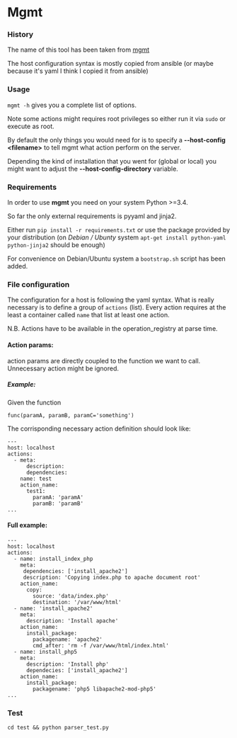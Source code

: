 # Mgmt

### History

The name of this tool has been taken from [mgmt](https://github.com/purpleidea/mgmt)

The host configuration syntax is mostly copied from ansible (or maybe because it's yaml I think I copied it from ansible)

### Usage
`mgmt -h` gives you a complete list of options.

Note some actions might requires root privileges so either run it via ``sudo`` or execute as root.

By default the only things you would need for is to specify a **--host-config \<filename>** to tell mgmt what action perform on the server.

Depending the kind of installation that you went for (global or local) you might want to adjust the **--host-config-directory** variable.

### Requirements
In order to use **mgmt** you need on your system Python >=3.4.

So far the only external requirements is pyyaml and jinja2.

Either run `pip install -r requirements.txt` or use the package provided by your distribution (on *Debian / Ubunty* system `apt-get install python-yaml python-jinja2` should be enough)

For convenience on Debian/Ubuntu system a ``bootstrap.sh`` script has been added.

### File configuration
The configuration for a host is following the yaml syntax. What is really necessary is to define a group of ``actions`` (list). Every action requires at the least a container called ``name`` that list at least one action.

N.B. Actions have to be available in the operation_registry at parse time.
#### Action params:

action params are directly coupled to the function we want to call. Unnecessary action might be ignored.

##### Example:
Given the function

``func(paramA, paramB, paramC='something')``

The corrisponding necessary action definition should look like:

```
---
host: localhost
actions:
  - meta:
      description:
      dependencies:
    name: test
    action_name:
      test1:
        paramA: 'paramA'
        paramB: 'paramB'
...
```


#### Full example:
```
---
host: localhost
actions:
  - name: install_index_php
    meta:
     dependencies: ['install_apache2']
     description: 'Copying index.php to apache document root'
    action_name:
      copy:
        source: 'data/index.php'
        destination: '/var/www/html'
  - name: 'install_apache2'
    meta:
      description: 'Install apache'
    action_name:
      install_package:
        packagename: 'apache2'
        cmd_after: 'rm -f /var/www/html/index.html'
  - name: install_php5
    meta:
      description: 'Install php'
      dependecies: ['install_apache2']
    action_name:
      install_package:
        packagename: 'php5 libapache2-mod-php5'
...
```
### Test

`cd test && python parser_test.py`